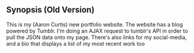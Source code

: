 ## Synopsis (Old Version)
This is my (Aaron Curtis) new portfolio website. The website has a blog powered by Tumblr. I'm doing an AJAX request to tumblr's API
in order to pull the JSON data onto my page. There's also links for my social-media, and a bio that displays a list of my
most recent work too
